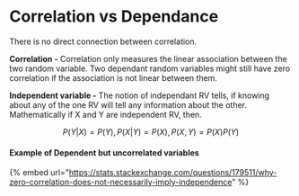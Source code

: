 # Correlation vs Dependance

There is no direct connection between correlation.&#x20;

**Correlation -** Correlation only measures the linear association between the two random variable. Two dependant random variables might still have zero correlation if the association is not linear between them.

**Independent variable -** The notion of independant RV tells, if knowing about any of the one RV will tell any information about the other. Mathematically if X and Y are independent RV, then.&#x20;

$$
P(Y|X) = P(Y), P(X|Y) = P(X), P(X,Y) = P(X)P(Y)
$$

#### Example of Dependent but uncorrelated variables

{% embed url="https://stats.stackexchange.com/questions/179511/why-zero-correlation-does-not-necessarily-imply-independence" %}

